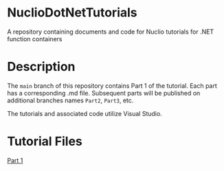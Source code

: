 # NuclioDotNetTutorials
A repository containing documents and code for Nuclio tutorials for .NET function containers

# Description

The `main` branch of this repository contains Part 1 of the tutorial.  Each part has a corresponding .md file. Subsequent parts will be published on additional branches names `Part2`, `Part3`, etc.

The tutorials and associated code utilize Visual Studio.

# Tutorial Files

<a href="Part1.md" target="_blank">Part 1</a>
